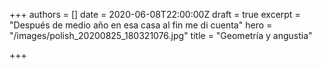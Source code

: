 +++
authors = []
date = 2020-06-08T22:00:00Z
draft = true
excerpt = "Después de medio año en esa casa al fin me di cuenta"
hero = "/images/polish_20200825_180321076.jpg"
title = "Geometría y angustia"

+++
